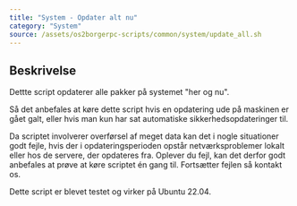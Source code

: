 ```yaml
---
title: "System - Opdater alt nu"
category: "System"
source: /assets/os2borgerpc-scripts/common/system/update_all.sh
---
```


## Beskrivelse
Dettte script opdaterer alle pakker på systemet "her og nu". 

Så det anbefales at køre dette script hvis en opdatering ude på maskinen er gået galt, eller hvis man kun har sat automatiske sikkerhedsopdateringer til.

Da scriptet involverer overførsel af meget data kan det i nogle situationer godt fejle, hvis der i opdateringsperioden opstår netværksproblemer lokalt eller hos de servere, der opdateres fra. 
Oplever du fejl, kan det derfor godt anbefales at prøve at køre scriptet én gang til. Fortsætter fejlen så kontakt os.

Dette script er blevet testet og virker på Ubuntu 22.04.